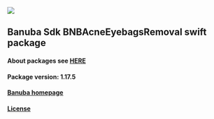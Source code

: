 [![](https://www.banuba.com/hubfs/Banuba_November2018/Images/Banuba%20SDK.png)](https://docs.banuba.com/far-sdk/tutorials/development/basic_integration?platform=ios)

## Banuba Sdk BNBAcneEyebagsRemoval swift package

#### About packages see [HERE](https://docs.banuba.com/far-sdk/tutorials/development/installation?platform=ios)

#### Package version: **1.17.5**

#### **[Banuba homepage](https://banuba.com)**

#### **[License](https://www.banuba.com/terms)**
